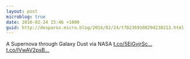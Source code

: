 ```yaml
---
layout: post
microblog: true
date: 2016-02-24 15:46 +1000
guid: http://desparoz.micro.blog/2016/02/24/t702369108294238213.html
---
```

A Supernova through Galaxy Dust  via NASA [t.co/5EjGvjrSc...](https://t.co/5EjGvjrSc0) [t.co/IVwAV2psB...](https://t.co/IVwAV2psB8)
